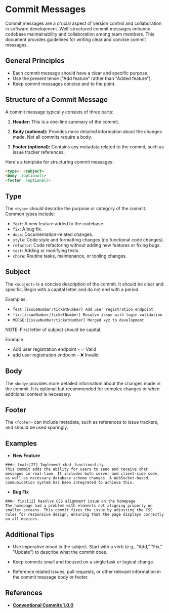 # Commit Messages

Commit messages are a crucial aspect of version control and collaboration in software development. Well-structured commit messages enhance codebase maintainability and collaboration among team members. This document provides guidelines for writing clear and concise commit messages.

## General Principles

- Each commit message should have a clear and specific purpose.
- Use the present tense ("Add feature" rather than "Added feature").
- Keep commit messages concise and to the point.

## Structure of a Commit Message

A commit message typically consists of three parts:

1.  **Header:** This is a one-line summary of the commit.

2.  **Body (optional):** Provides more detailed information about the changes made. Not all commits require a body.

3.  **Footer (optional):** Contains any metadata related to the commit, such as issue tracker references.

Here's a template for structuring commit messages:
```markdown
<type>: <subject>
<body  (optional)>
<footer  (optional)>
```

## Type

The `<type>` should describe the purpose or category of the commit. Common types include:

-  `feat`: A new feature added to the codebase.
-  `fix`: A bug fix.
-  `docs`: Documentation-related changes.
-  `style`: Code style and formatting changes (no functional code changes).
-  `refactor`: Code refactoring without adding new features or fixing bugs.
-  `test`: Adding or modifying tests.
-  `chore`: Routine tasks, maintenance, or tooling changes.

## Subject

The `<subject>` is a concise description of the commit. It should be clear and specific. Begin with a capital letter and do not end with a period.


Examples:

- `feat:[issueNumber/ticketNumber] Add user registration endpoint`
- `fix:[issueNumber/ticketNumber] Resolve issue with login validation`
- `MERGE:[issueNumber/ticketNumber] Merged xyz to development`


NOTE: First letter of subject should be capital.

Example

- Add user registration endpoint - ✅ Valid
- add user registration endpoint - ❌ Invalid

## Body

The `<body>` provides more detailed information about the changes made in the commit. It is optional but recommended for complex changes or when additional context is necessary.

## Footer

The `<footer>` can include metadata, such as references to issue trackers, and should be used sparingly.

## Examples
- **New Feature**
 ```shell
 ###✅ feat:[27] Implement chat functionality
This commit adds the ability for users to send and receive chat messages in real-time. It includes both server and client-side code, as well as necessary database schema changes. A WebSocket-based communication system has been integrated to achieve this.
```

- **Bug Fix**
 ```shell
 ###✅ fix:[12] Resolve CSS alignment issue on the homepage
The homepage had a problem with elements not aligning properly on smaller screens. This commit fixes the issue by adjusting the CSS rules for responsive design, ensuring that the page displays correctly on all devices.
```

## Additional Tips

- Use imperative mood in the subject. Start with a verb (e.g., "Add," "Fix," "Update") to describe what the commit does.

- Keep commits small and focused on a single task or logical change.

- Reference related issues, pull requests, or other relevant information in the commit message body or footer.

## References
- [**Conventional Commits 1.0.0**](https://www.conventionalcommits.org/en/v1.0.0/)